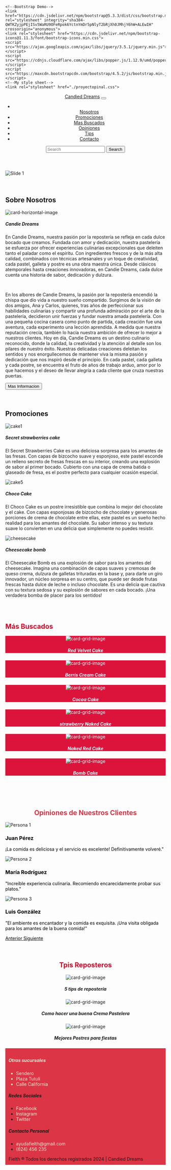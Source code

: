 <!doctype html>
<html lang="en">
  <head>
    <meta charset="utf-8">
    <meta name="viewport" content="width=device-width, initial-scale=1">
    <title>Proyecto Final</title>
    <!--Tipografia-->

    <!--Bootstrap Demo-->
    <link href="https://cdn.jsdelivr.net/npm/bootstrap@5.3.3/dist/css/bootstrap.min.css" rel="stylesheet" integrity="sha384-QWTKZyjpPEjISv5WaRU9OFeRpok6YctnYmDr5pNlyT2bRjXh0JMhjY6hW+ALEwIH" crossorigin="anonymous">
    <link rel="stylesheet" href="https://cdn.jsdelivr.net/npm/bootstrap-icons@1.11.3/font/bootstrap-icons.min.css">
    <script src="https://ajax.googleapis.com/ajax/libs/jquery/3.5.1/jquery.min.js"></script>
    <script src="https://cdnjs.cloudflare.com/ajax/libs/popper.js/1.12.9/umd/popper.min.js"></script>
    <script src="https://maxcdn.bootstrapcdn.com/bootstrap/4.5.2/js/bootstrap.min.js"></script>
    <!--My style sheet-->
    <link rel="stylesheet" href="./proyectopinal.css">
</head>
  <body>
    <header id="cabecera" class="pb-md-5 pt-md-4">
    <nav class="navbar navbar-expand-lg navbar-light bg-light">
      <div class="container-fluid">
        <a class="navbar-brand" href="#">Candied Dreams</a>
        <button class="navbar-toggler" type="button" data-bs-toggle="collapse" data-bs-target="#navbarNavAltMarkup" aria-controls="navbarNavAltMarkup" aria-expanded="false" aria-label="Toggle navigation">
          <span class="navbar-toggler-icon"></span>
        </button>
        <div class="collapse navbar-collapse" id="navbarLight">
          <ul class="navbar-nav ms-auto mb-2 mb-xl-0">
            <li class="nav-item navbar-nav ms-auto mb-2 mb-xl-0"></li>
              <a class="nav-link" href="#Nosotros">Nosotros </a>
            </li>
            <li class="nav-item">
              <a class="nav-link " href="#Promo" >Promociones</a>
            </li>
            <li class="nav-item">
              <a class="nav-link " href="#Mas" >Mas Buscados</a>
            </li>
            <li class="nav-item">
              <a class="nav-link " href="#Option" >Opiniones</a>
            </li>
            <li class="nav-item">
              <a class="nav-link " href="#Tips" >Tips</a>
            </li>
            <li class="nav-item">
              <a class="nav-link " href="#Contact" >Contacto</a>
            </li>
          </ul>
          <form class="d-flex">
            <input class="form-control me-2" type="search" placeholder="Search" aria-label="Search">
            <button class="btn btn-outline-primary" type="submit">Search</button>
          </form>
        </div>
      </div>
    </nav>
</header>
     <section class="Img">
      <div id="carouselWithControls" class="carousel slide" data-bs-ride="carousel">
        <div class="carousel-inner">
          <div class="carousel-item active">
            <img src="./img/cake 1.jpg" class="d-block w-100" alt="Slide 1">
          </div>
      </div>
     </section>
     <br>
     <br>
    <Section class="Nosotros" class="container">
      <a name="Nosotros"></a>
      <h2 class="display-2">Sobre Nosotros</h2> 
      <div class="card">
        <div class="row g-0">
          <div class="col-5 col-sm-4">
            <img src="./img/drems.jpg" class="img-fluid w-100" alt="card-horizontal-image">
          </div>
          <div class="col-7 col-sm-8">
            <div class="card-body">
              <h5 class="card-title">Candie Dreams</h5>
              <p class="card-text">
                En Candie Dreams, nuestra pasión por la repostería se refleja en cada dulce bocado que creamos. Fundada con amor y dedicación, nuestra pastelería se esfuerza por 
                ofrecer experiencias culinarias excepcionales que deleiten tanto el paladar como el espíritu. Con ingredientes frescos y de la más alta calidad, combinados con 
                técnicas artesanales y un toque de creatividad, cada pastel, galleta y postre es una obra maestra única. Desde clásicos atemporales hasta creaciones innovadoras, 
                en Candie Dreams, cada dulce cuenta una historia de sabor, dedicación y dulzura.</p>
                <br>
              <p>En los albores de Candie Dreams, la pasión por la repostería encendió la chispa que dio vida a nuestro sueño compartido. Surgimos de la visión de dos amigos, Ana 
                y Carlos, quienes, tras años de perfeccionar sus habilidades culinarias y compartir una profunda admiración por el arte de la pastelería, decidieron unir fuerzas y 
                fundar nuestra amada pastelería. Con una pequeña cocina casera como punto de partida, cada creación fue una aventura, cada experimento una lección aprendida. A medida 
                que nuestra reputación crecía, también lo hacía nuestra ambición de ofrecer lo mejor a nuestros clientes. Hoy en día, Candie Dreams es un destino culinario reconocido, 
                donde la calidad, la creatividad y la atención al detalle son los pilares de nuestro éxito. Nuestras delicadas creaciones deleitan los sentidos y nos enorgullecemos de 
                mantener viva la misma pasión y dedicación que nos inspiró desde el principio. En cada pastel, cada galleta y cada postre, se encuentra el fruto de años de trabajo arduo, 
                amor por lo que hacemos y el deseo de llevar alegría a cada cliente que cruza nuestras puertas.</p>
                <button type="button" class="btn btn-info">Mas Informacion</button>
            </div>
          </div>
        </div>
      </div>
    </Section>
    <br>
    <br>
    <a name="Promo"></a>
    <section class="Promo container">
      <h2 class="display-2">Promociones</h2> 
      <div class="card-group">
        <div class="card col-sl-2  col-lg-5  row">
          <img src="img/cake 1.jpg"class= "card-img-top img-fluid" alt="cake1">
          <div class="card-body">
            <h5 class="card-title">Secret strawberries cake</h5>
            <p class="card-text">El Secret Strawberries Cake es una deliciosa sorpresa para los amantes de las fresas. Con capas de bizcocho suave y esponjoso, este pastel esconde un relleno secreto de fresas frescas en su interior, creando una explosión de sabor al primer bocado. Cubierto con una capa de crema batida o glaseado de fresa, es el postre perfecto para cualquier ocasión especial.</p>
          </div>
        </div>
        <div class="card col-lg-6 col-sl-5 row">
          <img src="./img/cake 5.jpg" class="card-img-top img-fluid" alt="cake5">
          <div class="card-body">
            <h5 class="card-title">Choco Cake</h5>
            <p class="card-text">El Choco Cake es un postre irresistible que combina lo mejor del chocolate y el cake. Con capas esponjosas de bizcocho de chocolate y generosas porciones de crema de chocolate entre ellas, este pastel es un sueño hecho realidad para los amantes del chocolate. Su sabor intenso y su textura suave lo convierten en una delicia que simplemente no puedes resistir.</p>
          </div>
        </div>
        <div class="card col-lg-5  col-sl-2 row">
          <img src="./img/alexandra-khudyntseva-hXqbSgOPjSI-unsplash.jpg" class="card-img-top img-fluid" alt="cheesecake">
          <div class="card-body">
            <h5 class="card-title">Cheesecake bomb</h5>
            <p class="card-text">El Cheesecake Bomb es una explosión de sabor para los amantes del cheesecake. Imagina una combinación de capas suaves y cremosas de queso crema, dulzura de galletas trituradas en la base y, para darle un giro innovador, un núcleo sorpresa en su centro, que puede ser desde frutas frescas hasta dulce de leche o incluso chocolate. Es una delicia que cautiva con su textura sedosa y su explosión de sabores en cada bocado. ¡Una verdadera bomba de placer para los sentidos!</p>
          </div>
        </div>
      </div>
    </section>
    <br>
    <br>
    <a name="#Mas"></a>
    <section class="container">
      <h2 class="display-2" style="color: rgb(220, 0, 40);">Más Buscados</h2> 
      <div class="row row-cols-1 row-cols-md-3 g-3"> 
        <div class="col">
          <div class="card" style="text-align: center; background-color: crimson; color: azure;">
            <img src="./img/CAK 1.png" class="card-img-top" alt="card-grid-image">
            <div class="card-body">
              <h5 class="card-title">Red Velvet Cake</h5>
            </div>
          </div>
        </div>
        <div class="col">
          <div class="card" style="text-align: center; background-color: crimson; color: azure;">
            <img src="./img/CAK 2.png" class="card-img-top" alt="card-grid-image">
            <div class="card-body">
              <h5 class="card-title">Berris Cream Cake</h5>
            </div>
          </div>
        </div>
        <div class="col">
          <div class="card" style="text-align: center; background-color: crimson; color: azure;">
            <img src="./img/CAK 3.png" class="card-img-top" alt="card-grid-image">
            <div class="card-body">
              <h5 class="card-title">Cocoa Cake</h5>
            </div>
          </div>
        </div>
        <div class="col">
          <div class="card" style="text-align: center; background-color: crimson; color: azure;">
            <img src="./img/CAK 4.png" class="card-img-top" alt="card-grid-image">
            <div class="card-body">
              <h5 class="card-title">strawberry Naked Cake</h5>
            </div>
          </div>
        </div>
        <div class="col">
          <div class="card" style="text-align: center; background-color: crimson; color: azure;">
            <img src="./img/CAK 5.png" class="card-img-top" alt="card-grid-image">
            <div class="card-body">
              <h5 class="card-title">Naked Red Cake</h5>
            </div>
          </div>
        </div>
        <div class="col">
          <div class="card" style="text-align: center; background-color: crimson; color: azure;">
            <img src="./img/CAK 6.png" class="card-img-top" alt="card-grid-image">
            <div class="card-body">
              <h5 class="card-title">Bomb Cake</h5>
            </div>
          </div>
        </div>
      </div>
    </section>
    <br>
    <br>
    <br>
    <a name="option"></a>
    <section class="opiniones-section">
      <h2 style="color: #dc3545; text-align: center;">Opiniones de Nuestros Clientes</h2>
      <div id="carouselOpiniones" class="carousel slide" data-ride="carousel">
        <div class="carousel-inner">
          <div class="carousel-item active">
            <img src="./img/Señor Han.png" class="d-block mx-auto rounded-circle" alt="Persona 1">
            <div class="carousel-caption d-none d-md-block">
              <h3 class="carousel-text" style="color: black;">Juan Pérez</h3>
              <p class="carousel-text" style="color: black; ">¡La comida es deliciosa y el servicio es excelente! Definitivamente volveré."</p>
            </div>
          </div>
          <div class="carousel-item">
            <img src="./img/Señor meliz.png" class="d-block mx-auto rounded-circle" alt="Persona 2">
            <div class="carousel-caption d-none d-md-block">
              <h3 class="carousel-text" style="color: black;">María Rodríguez</h3>
              <p class="carousel-text"style="color: black;" >"Increíble experiencia culinaria. Recomiendo encarecidamente probar sus platos."</p>
            </div>
          </div>
          <div class="carousel-item">
            <img src="./img/Señor Max.png" class="d-block mx-auto rounded-circle" alt="Persona 3">
            <div class="carousel-caption d-none d-md-block">
              <h3 class="carousel-text"style="color: black;" >Luis González</h3>
              <p class="carousel-text"style="color: black;" >"El ambiente es encantador y la comida es exquisita. ¡Una visita obligada para los amantes de la buena comida!"</p>
            </div>
          </div>
        </div>
        <a class="carousel-control-prev" href="#carouselOpiniones" role="button" data-slide="prev">
          <span class="carousel-control-prev-icon" aria-hidden="true"></span>
          <span class="sr-only" style="color: black;">Anterior</span>
        </a>
        <a class="carousel-control-next" href="#carouselOpiniones" role="button" data-slide="next">
          <span class="carousel-control-next-icon" aria-hidden="true"></span>
          <span class="sr-only" style="color: black;" >Siguiente</span>
        </a>
      </div>
    </section>
    <br>
    <br>
    <a name="#Tips"></a>
    <section>
      <h2 class="display-2" style="color: rgb(220, 0, 40); text-align: center;">Tpis  Reposteros</h2> 
      <div class="row row-cols-1 row-cols-md-3 g-3"> 
        <div class="col">
          <div class="card" style="text-align: center;">
            <img src="./img/1.png" class="card-img-top" alt="card-grid-image">
            <div class="card-body">
              <h5 class="card-title">5 tips de repostería</h5>
            </div>
          </div>
        </div>
        <div class="col">
          <div class="card" style="text-align: center;">
            <img src="./img/2.png" class="card-img-top" alt="card-grid-image">
            <div class="card-body">
              <h5 class="card-title">Como hacer una buena Crema Pastelera</h5>
            </div>
          </div>
        </div>
        <div class="col">
          <div class="card" style="text-align: center;">
            <img src="./img/3.png" class="card-img-top" alt="card-grid-image">
            <div class="card-body">
              <h5 class="card-title">Mejores Postres para fiestas </h5>
            </div>
          </div>
        </div>
    </section>
  <a name="Contact"></a>
  <footer class="footer" style="background-color: #dc3545; padding: 10px;">
    <div class="container">
      <div class="row">
        <div class="col-md-4 col-sm-12" style="color: antiquewhite;">
          <h5>Otras sucursales</h5>
          <ul class="list-unstyled">
            <li><a style="color: antiquewhite;">Sendero</a></li>
            <li><a style="color: antiquewhite;">Plaza Tutuli</a></li>
            <li><a style="color: antiquewhite;">Calle California</a></li>
          </ul>
        </div>
        <div class="col-md-4 col-sm-12">
          <h5>Redes Sociales</h5>
          <ul class="list-unstyled">
            <li><a style="color: antiquewhite;" ><i class="bi bi-facebook"></i></i> Facebook</a></li>
            <li><a style="color: antiquewhite;"><i class="bi bi-instagram"></i></i> Instagram</a></li>
            <li><a style="color: antiquewhite;"><i class="bi bi-twitter"></i> Twitter</a></li>
          </ul>
        </div>
        <div class="col-md-4 col-sm-12">
          <h5>Contacto Personal</h5>
          <ul class="list-unstyled">
            <li><a style="color: antiquewhite;">ayudafielth@gmail.com</a></li>
            <li><a style="color: antiquewhite;">(624) 456 235</a></li>
          </ul>
          <p1>Fielth ® Todos los derechos registrados 2024 | Candied Dreams</p1>
        </div>
      </div>
    </div>
  </footer>
  </body>
</html>

